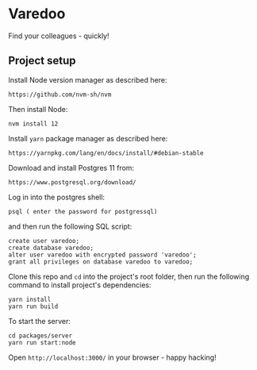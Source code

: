 # Varedoo

Find your colleagues -  quickly!

## Project setup

Install Node version manager as described here:
```
https://github.com/nvm-sh/nvm
```
Then install Node:

```
nvm install 12
```
Install `yarn` package manager as described here:
```
https://yarnpkg.com/lang/en/docs/install/#debian-stable
```

Download and install Postgres 11 from:
```
https://www.postgresql.org/download/
```

Log in into the postgres shell:
```
psql ( enter the password for postgressql)
```
and then run the following SQL script:
```
create user varedoo;
create database varedoo;
alter user varedoo with encrypted password 'varedoo';
grant all privileges on database varedoo to varedoo;
```

Clone this repo and `cd` into the project's root folder, then run the following command to install project's dependencies:
```
yarn install
yarn run build
```
To start the server:
```
cd packages/server
yarn run start:node
```
Open `http://localhost:3000/` in your browser - happy hacking!
